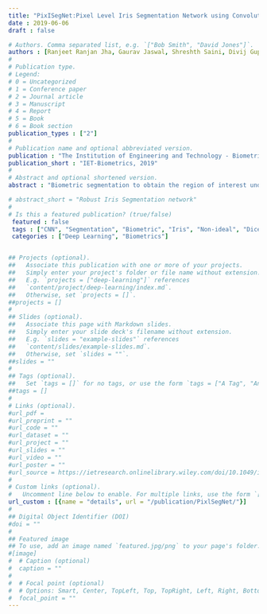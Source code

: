 ```yaml
---
title: "PixISegNet:Pixel Level Iris Segmentation Network using Convolutional Encoder-Decoder with Stacked Hourglass Bottleneck"
date : 2019-06-06
draft : false

# Authors. Comma separated list, e.g. `["Bob Smith", "David Jones"]`.
authors : [Ranjeet Ranjan Jha, Gaurav Jaswal, Shreshth Saini, Divij Gupta, Aditya Nigam]
#
# Publication type.
# Legend:
# 0 = Uncategorized
# 1 = Conference paper
# 2 = Journal article
# 3 = Manuscript
# 4 = Report
# 5 = Book
# 6 = Book section
publication_types : ["2"]
#
# Publication name and optional abbreviated version.
publication : "The Institution of Engineering and Technology - Biometrics"
publication_short : "IET-Biometrics, 2019"
#
# Abstract and optional shortened version.
abstract : "Biometric segmentation to obtain the region of interest under non-cooperative conditions is a fundamental and essential problem in biometric research. In the past few decades, researchers have widely studied this problem. For instance, non-ideal iris images cause poor segmentation in case of non-regular reflections, blurred boundaries, eyelids occlusion, and off-angle rotations. In this paper, we present a new iris ROI segmentation algorithm using a deep convolutional neural network to achieve the state-of-the-art segmentation performance on well-known iris image datasets. Our model surpasses the performance of state- of-the-art Iris-DenseNet framework by applying several strategies, including multi-scale/ multi-orientation training, model training from scratch, and proper hyper-parameterization of crucial parameters. The proposed PixISegNet consists of an autoencoder which primarily uses long and short skip connections and a stacked hourglass network between encoder and decoder. There is a continuous scale up-down in stacked hourglass networks, which helps in extracting features at multiple scales and robustly segments the iris even in an occluded environment. Furthermore, cross entropy loss and content loss optimizes the proposed model. The content loss considers the high-level features, thus operating at a different scale of abstraction, which compliments the cross-entropy loss, which considers pixel-to-pixel classification loss. Additionally, we have checked the robustness of the proposed network by rotating images to certain degrees with a change in the aspect ratio along with blurring and change in contrast. Experimental results on the various iris characteristics demonstrate the superiority of the proposed method over state-of-the-art iris segmentation methods considered in this paper. In order to demonstrate the network generalization, we deploy a very stringent T OT A (i.e train once test all) strategy. Our proposed method achieves E1 scores of 0.00672, 0.00916 and 0.00117 on UBIRIS-V2, IIT-D and CASIA V3.0 Interval datasets respectively. Moreover, such a deep convolutional neural network for segmentation when included in an end-to-end iris recognition system with a siamese based matching network will augment the performance of the siamese network. It facilitates the siamese matching network by selectively removing all of the unwanted (non-iris) pixels, to learn the salient iris features and provide a better recognition performance."

# abstract_short = "Robust Iris Segmentation network"
#
# Is this a featured publication? (true/false)
 featured : false
 tags : ["CNN", "Segmentation", "Biometric", "Iris", "Non-ideal", "Dice Similarity Coefficient"]
 categories : ["Deep Learning", "Biometrics"]


## Projects (optional).
##   Associate this publication with one or more of your projects.
##   Simply enter your project's folder or file name without extension.
##   E.g. `projects = ["deep-learning"]` references 
##   `content/project/deep-learning/index.md`.
##   Otherwise, set `projects = []`.
##projects = []
#
## Slides (optional).
##   Associate this page with Markdown slides.
##   Simply enter your slide deck's filename without extension.
##   E.g. `slides = "example-slides"` references 
##   `content/slides/example-slides.md`.
##   Otherwise, set `slides = ""`.
##slides = ""
#
## Tags (optional).
##   Set `tags = []` for no tags, or use the form `tags = ["A Tag", "Another Tag"]` for one or more tags.
##tags = []
#
# Links (optional).
#url_pdf =
#url_preprint = ""
#url_code = ""
#url_dataset = ""
#url_project = ""
#url_slides = ""
#url_video = ""
#url_poster = ""
#url_source = https://ietresearch.onlinelibrary.wiley.com/doi/10.1049/iet-bmt.2019.0025
#
# Custom links (optional).
#   Uncomment line below to enable. For multiple links, use the form `[{...}, {...}, {...}]`.
url_custom : [{name = "details", url = "/publication/PixlSegNet/"}]
#
## Digital Object Identifier (DOI)
#doi = ""
#
## Featured image
## To use, add an image named `featured.jpg/png` to your page's folder. 
#[image]
#  # Caption (optional)
#  caption = ""
#
#  # Focal point (optional)
#  # Options: Smart, Center, TopLeft, Top, TopRight, Left, Right, BottomLeft, Bottom, BottomRight
#  focal_point = ""
---
```


